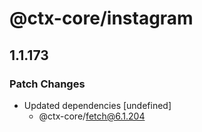 # @ctx-core/instagram

## 1.1.173
### Patch Changes

- Updated dependencies [undefined]
  - @ctx-core/fetch@6.1.204
